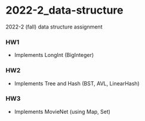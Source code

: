# 2022-2_data-structure
2022-2 (fall) data structure assignment

### HW1
* Implements LongInt (BigInteger)

### HW2
* Implements Tree and Hash (BST, AVL, LinearHash)

### HW3
* Implements MovieNet (using Map, Set)
